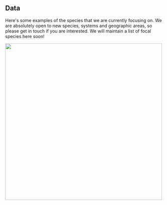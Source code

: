 ## Data

Here's some examples of the species that we are currently focusing on. We are absolutely open to new species, systems and geographic areas, so please get in touch if you are interested. We will maintain a list of focal species here soon!

<img src="https://cd-barratt.github.io/species.png"  align="left" width="500">
